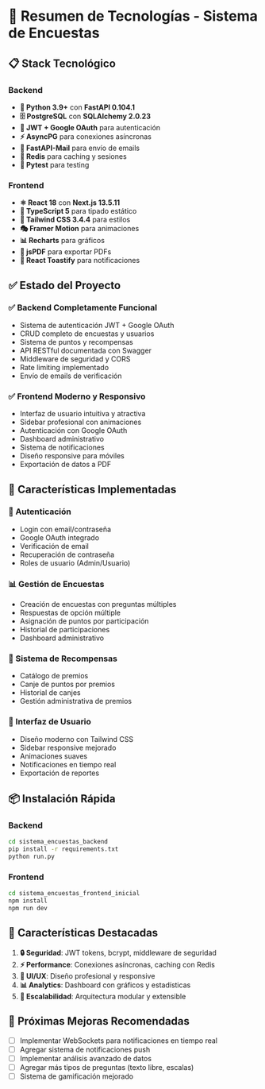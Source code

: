 # 🚀 Resumen de Tecnologías - Sistema de Encuestas

## 📋 Stack Tecnológico

### Backend
- **🐍 Python 3.9+** con **FastAPI 0.104.1**
- **🗄️ PostgreSQL** con **SQLAlchemy 2.0.23**
- **🔐 JWT + Google OAuth** para autenticación
- **⚡ AsyncPG** para conexiones asíncronas
- **📧 FastAPI-Mail** para envío de emails
- **🔄 Redis** para caching y sesiones
- **🧪 Pytest** para testing

### Frontend
- **⚛️ React 18** con **Next.js 13.5.11**
- **💎 TypeScript 5** para tipado estático
- **🎨 Tailwind CSS 3.4.4** para estilos
- **🎭 Framer Motion** para animaciones
- **📊 Recharts** para gráficos
- **📄 jsPDF** para exportar PDFs
- **🔔 React Toastify** para notificaciones

## ✅ Estado del Proyecto

### ✅ Backend Completamente Funcional
- Sistema de autenticación JWT + Google OAuth
- CRUD completo de encuestas y usuarios
- Sistema de puntos y recompensas
- API RESTful documentada con Swagger
- Middleware de seguridad y CORS
- Rate limiting implementado
- Envío de emails de verificación

### ✅ Frontend Moderno y Responsivo
- Interfaz de usuario intuitiva y atractiva
- Sidebar profesional con animaciones
- Autenticación con Google OAuth
- Dashboard administrativo
- Sistema de notificaciones
- Diseño responsive para móviles
- Exportación de datos a PDF

## 🔧 Características Implementadas

### 🔐 Autenticación
- Login con email/contraseña
- Google OAuth integrado
- Verificación de email
- Recuperación de contraseña
- Roles de usuario (Admin/Usuario)

### 📊 Gestión de Encuestas
- Creación de encuestas con preguntas múltiples
- Respuestas de opción múltiple
- Asignación de puntos por participación
- Historial de participaciones
- Dashboard administrativo

### 🎁 Sistema de Recompensas
- Catálogo de premios
- Canje de puntos por premios
- Historial de canjes
- Gestión administrativa de premios

### 🎨 Interfaz de Usuario
- Diseño moderno con Tailwind CSS
- Sidebar responsive mejorado
- Animaciones suaves
- Notificaciones en tiempo real
- Exportación de reportes

## 📦 Instalación Rápida

### Backend
```bash
cd sistema_encuestas_backend
pip install -r requirements.txt
python run.py
```

### Frontend
```bash
cd sistema_encuestas_frontend_inicial
npm install
npm run dev
```

## 🌟 Características Destacadas

1. **🔒 Seguridad**: JWT tokens, bcrypt, middleware de seguridad
2. **⚡ Performance**: Conexiones asíncronas, caching con Redis
3. **🎨 UI/UX**: Diseño profesional y responsive
4. **📊 Analytics**: Dashboard con gráficos y estadísticas
5. **🔄 Escalabilidad**: Arquitectura modular y extensible

## 🚀 Próximas Mejoras Recomendadas

- [ ] Implementar WebSockets para notificaciones en tiempo real
- [ ] Agregar sistema de notificaciones push
- [ ] Implementar análisis avanzado de datos
- [ ] Agregar más tipos de preguntas (texto libre, escalas)
- [ ] Sistema de gamificación mejorado 